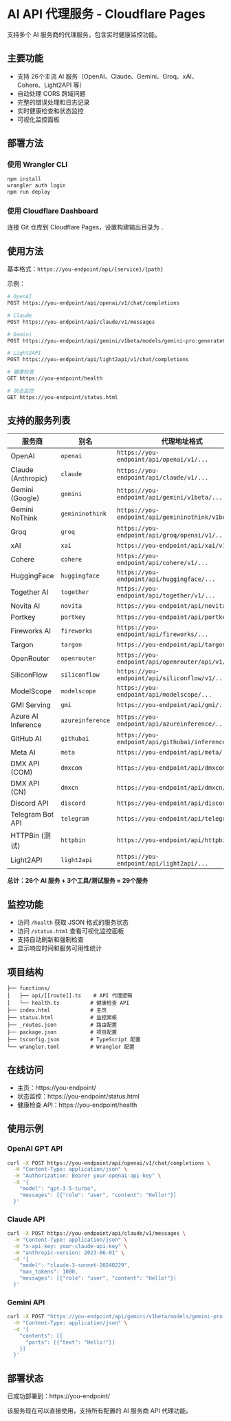 # AI API 代理服务 - Cloudflare Pages

支持多个 AI 服务商的代理服务，包含实时健康监控功能。

## 主要功能

- 支持 26个主流 AI 服务（OpenAI、Claude、Gemini、Groq、xAI、Cohere、Light2API 等）
- 自动处理 CORS 跨域问题
- 完整的错误处理和日志记录
- 实时健康检查和状态监控
- 可视化监控面板

## 部署方法

### 使用 Wrangler CLI
```bash
npm install
wrangler auth login  
npm run deploy
```

### 使用 Cloudflare Dashboard
连接 Git 仓库到 Cloudflare Pages，设置构建输出目录为 `.`

## 使用方法

基本格式：`https://you-endpoint/api/{service}/{path}`

示例：
```bash
# OpenAI
POST https://you-endpoint/api/openai/v1/chat/completions

# Claude
POST https://you-endpoint/api/claude/v1/messages

# Gemini
POST https://you-endpoint/api/gemini/v1beta/models/gemini-pro:generateContent

# Light2API
POST https://you-endpoint/api/light2api/v1/chat/completions

# 健康检查
GET https://you-endpoint/health

# 状态监控
GET https://you-endpoint/status.html
```

## 支持的服务列表

| 服务商 | 别名 | 代理地址格式 |
|--------|------|-------------|
| OpenAI | `openai` | `https://you-endpoint/api/openai/v1/...` |
| Claude (Anthropic) | `claude` | `https://you-endpoint/api/claude/v1/...` |
| Gemini (Google) | `gemini` | `https://you-endpoint/api/gemini/v1beta/...` |
| Gemini NoThink | `gemininothink` | `https://you-endpoint/api/gemininothink/v1beta/...` |
| Groq | `groq` | `https://you-endpoint/api/groq/openai/v1/...` |
| xAI | `xai` | `https://you-endpoint/api/xai/v1/...` |
| Cohere | `cohere` | `https://you-endpoint/api/cohere/v1/...` |
| HuggingFace | `huggingface` | `https://you-endpoint/api/huggingface/...` |
| Together AI | `together` | `https://you-endpoint/api/together/v1/...` |
| Novita AI | `novita` | `https://you-endpoint/api/novita/...` |
| Portkey | `portkey` | `https://you-endpoint/api/portkey/...` |
| Fireworks AI | `fireworks` | `https://you-endpoint/api/fireworks/...` |
| Targon | `targon` | `https://you-endpoint/api/targon/...` |
| OpenRouter | `openrouter` | `https://you-endpoint/api/openrouter/api/v1/...` |
| SiliconFlow | `siliconflow` | `https://you-endpoint/api/siliconflow/v1/...` |
| ModelScope | `modelscope` | `https://you-endpoint/api/modelscope/...` |
| GMI Serving | `gmi` | `https://you-endpoint/api/gmi/...` |
| Azure AI Inference | `azureinference` | `https://you-endpoint/api/azureinference/...` |
| GitHub AI | `githubai` | `https://you-endpoint/api/githubai/inference/...` |
| Meta AI | `meta` | `https://you-endpoint/api/meta/...` |
| DMX API (COM) | `dmxcom` | `https://you-endpoint/api/dmxcom/...` |
| DMX API (CN) | `dmxcn` | `https://you-endpoint/api/dmxcn/...` |
| Discord API | `discord` | `https://you-endpoint/api/discord/...` |
| Telegram Bot API | `telegram` | `https://you-endpoint/api/telegram/...` |
| HTTPBin (测试) | `httpbin` | `https://you-endpoint/api/httpbin/...` |
| Light2API | `light2api` | `https://you-endpoint/api/light2api/...` |

**总计：26个 AI 服务 + 3个工具/测试服务 = 29个服务**

## 监控功能

- 访问 `/health` 获取 JSON 格式的服务状态
- 访问 `/status.html` 查看可视化监控面板
- 支持自动刷新和强制检查
- 显示响应时间和服务可用性统计

## 项目结构

```
├── functions/
│   ├── api/[[route]].ts    # API 代理逻辑
│   └── health.ts          # 健康检查 API
├── index.html             # 主页
├── status.html            # 监控面板
├── _routes.json           # 路由配置
├── package.json           # 项目配置
├── tsconfig.json          # TypeScript 配置
└── wrangler.toml          # Wrangler 配置
```

## 在线访问

- 主页：https://you-endpoint/
- 状态监控：https://you-endpoint/status.html
- 健康检查 API：https://you-endpoint/health

## 使用示例

### OpenAI GPT API
```bash
curl -X POST https://you-endpoint/api/openai/v1/chat/completions \
  -H "Content-Type: application/json" \
  -H "Authorization: Bearer your-openai-api-key" \
  -d '{
    "model": "gpt-3.5-turbo",
    "messages": [{"role": "user", "content": "Hello!"}]
  }'
```

### Claude API
```bash
curl -X POST https://you-endpoint/api/claude/v1/messages \
  -H "Content-Type: application/json" \
  -H "x-api-key: your-claude-api-key" \
  -H "anthropic-version: 2023-06-01" \
  -d '{
    "model": "claude-3-sonnet-20240229",
    "max_tokens": 1000,
    "messages": [{"role": "user", "content": "Hello!"}]
  }'
```

### Gemini API
```bash
curl -X POST "https://you-endpoint/api/gemini/v1beta/models/gemini-pro:generateContent?key=your-gemini-api-key" \
  -H "Content-Type: application/json" \
  -d '{
    "contents": [{
      "parts": [{"text": "Hello!"}]
    }]
  }'
```

## 部署状态

已成功部署到：https://you-endpoint/

该服务现在可以直接使用，支持所有配置的 AI 服务商 API 代理功能。
